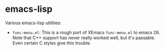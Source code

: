 # emacs-lisp

Various emacs-lisp utilities:

* `func-menu.el`: This is a rough port of XEmacs `func-menu.el` to emacs 26.  Note that C++ support has never really worked well, but it's passable.  Even certain C styles give this trouble.
